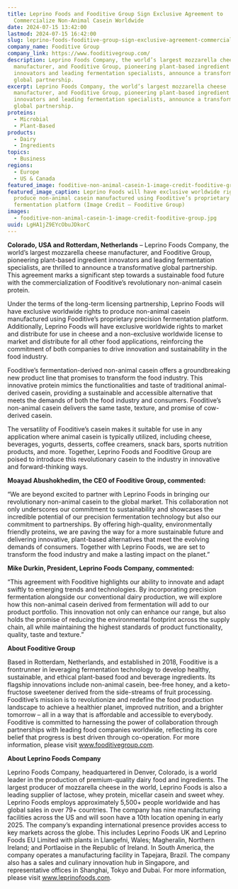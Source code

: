 ```yaml
---
title: Leprino Foods and Fooditive Group Sign Exclusive Agreement to
  Commercialize Non-Animal Casein Worldwide
date: 2024-07-15 13:42:00
lastmod: 2024-07-15 16:42:00
slug: leprino-foods-fooditive-group-sign-exclusive-agreement-commercialize-non-animal-casein-worldwide
company_name: Fooditive Group
company_link: https://www.fooditivegroup.com/
description: Leprino Foods Company, the world’s largest mozzarella cheese
  manufacturer, and Fooditive Group, pioneering plant-based ingredient
  innovators and leading fermentation specialists, announce a transformative
  global partnership.
excerpt: Leprino Foods Company, the world’s largest mozzarella cheese
  manufacturer, and Fooditive Group, pioneering plant-based ingredient
  innovators and leading fermentation specialists, announce a transformative
  global partnership.
proteins:
  - Microbial
  - Plant-Based
products:
  - Dairy
  - Ingredients
topics:
  - Business
regions:
  - Europe
  - US & Canada
featured_image: fooditive-non-animal-casein-1-image-credit-fooditive-group.jpg
featured_image_caption: Leprino Foods will have exclusive worldwide rights to
  produce non-animal casein manufactured using Fooditive’s proprietary precision
  fermentation platform (Image Credit – Fooditive Group)
images:
  - fooditive-non-animal-casein-1-image-credit-fooditive-group.jpg
uuid: LgHA1jZ9EYcObuJDkorC
---
```

**Colorado, USA and Rotterdam, Netherlands** – Leprino Foods Company, the world’s largest mozzarella cheese manufacturer, and Fooditive Group, pioneering plant-based ingredient innovators and leading fermentation specialists, are thrilled to announce a transformative global partnership. This agreement marks a significant step towards a sustainable food future with the commercialization of Fooditive’s revolutionary non-animal casein protein.

Under the terms of the long-term licensing partnership, Leprino Foods will have exclusive worldwide rights to produce non-animal casein manufactured using Fooditive’s proprietary precision fermentation platform. Additionally, Leprino Foods will have exclusive worldwide rights to market and distribute for use in cheese and a non-exclusive worldwide license to market and distribute for all other food applications, reinforcing the commitment of both companies to drive innovation and sustainability in the food industry.

Fooditive’s fermentation-derived non-animal casein offers a groundbreaking new product line that promises to transform the food industry. This innovative protein mimics the functionalities and taste of traditional animal-derived casein, providing a sustainable and accessible alternative that meets the demands of both the food industry and consumers. Fooditive’s non-animal casein delivers the same taste, texture, and promise of cow-derived casein.

The versatility of Fooditive’s casein makes it suitable for use in any application where animal casein is typically utilized, including cheese, beverages, yogurts, desserts, coffee creamers, snack bars, sports nutrition products, and more. Together, Leprino Foods and Fooditive Group are poised to introduce this revolutionary casein to the industry in innovative and forward-thinking ways.

**Moayad Abushokhedim, the CEO of Fooditive Group, commented:**

​“We are beyond excited to partner with Leprino Foods in bringing our revolutionary non-animal casein to the global market. This collaboration not only underscores our commitment to sustainability and showcases the incredible potential of our precision fermentation technology but also our commitment to partnerships. By offering high-quality, environmentally friendly proteins, we are paving the way for a more sustainable future and delivering innovative, plant-based alternatives that meet the evolving demands of consumers. Together with Leprino Foods, we are set to transform the food industry and make a lasting impact on the planet.”

**Mike Durkin, President, Leprino Foods Company, commented:**

​“This agreement with Fooditive highlights our ability to innovate and adapt swiftly to emerging trends and technologies. By incorporating precision fermentation alongside our conventional dairy production, we will explore how this non-animal casein derived from fermentation will add to our product portfolio. This innovation not only can enhance our range, but also holds the promise of reducing the environmental footprint across the supply chain, all while maintaining the highest standards of product functionality, quality, taste and texture.”

**About Fooditive Group**

​Based in Rotterdam, Netherlands, and established in 2018, Fooditive is a frontrunner in leveraging fermentation technology to develop healthy, sustainable, and ethical plant-based food and beverage ingredients. Its flagship innovations include non-animal casein, bee-free honey, and a keto-fructose sweetener derived from the side-streams of fruit processing. Fooditive’s mission is to revolutionize and redefine the food production landscape to achieve a healthier planet, improved nutrition, and a brighter tomorrow – all in a way that is affordable and accessible to everybody. Fooditive is committed to harnessing the power of collaboration through partnerships with leading food companies worldwide, reflecting its core belief that progress is best driven through co-operation. For more information, please visit www.fooditivegroup.com.

**About Leprino Foods Company**

​Leprino Foods Company, headquartered in Denver, Colorado, is a world leader in the production of premium-quality dairy food and ingredients. The largest producer of mozzarella cheese in the world, Leprino Foods is also a leading supplier of lactose, whey protein, micellar casein and sweet whey. Leprino Foods employs approximately 5,500+ people worldwide and has global sales in over 79+ countries. The company has nine manufacturing facilities across the US and will soon have a 10th location opening in early 2025. The company’s expanding international presence provides access to key markets across the globe. This includes Leprino Foods UK and Leprino Foods EU Limited with plants in Llangefni, Wales; Magheralin, Northern Ireland; and Portlaoise in the Republic of Ireland. In South America, the company operates a manufacturing facility in Tapejara, Brazil. The company also has a sales and culinary innovation hub in Singapore, and representative offices in Shanghai, Tokyo and Dubai. For more information, please visit www.leprinofoods.com.
